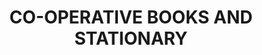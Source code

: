 ---
title: "CO-OPERATIVE BOOKS AND STATIONARY"
url: /vidyanagar/co-operative-books-and-stationary/
shop: Allgemein
---